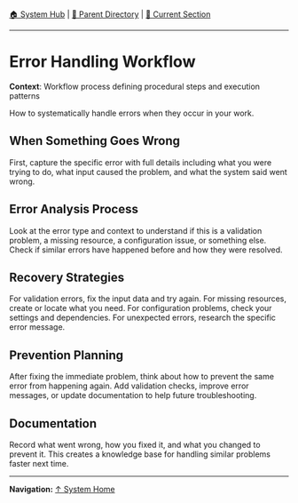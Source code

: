 [🏠 System Hub](../INDEX.md) | [📁 Parent Directory](./) | [📖 Current Section](#)

---

# Error Handling Workflow

**Context**: Workflow process defining procedural steps and execution patterns


How to systematically handle errors when they occur in your work.

## When Something Goes Wrong

First, capture the specific error with full details including what you were trying to do, what input caused the problem, and what the system said went wrong.

## Error Analysis Process

Look at the error type and context to understand if this is a validation problem, a missing resource, a configuration issue, or something else. Check if similar errors have happened before and how they were resolved.

## Recovery Strategies

For validation errors, fix the input data and try again. For missing resources, create or locate what you need. For configuration problems, check your settings and dependencies. For unexpected errors, research the specific error message.

## Prevention Planning

After fixing the immediate problem, think about how to prevent the same error from happening again. Add validation checks, improve error messages, or update documentation to help future troubleshooting.

## Documentation

Record what went wrong, how you fixed it, and what you changed to prevent it. This creates a knowledge base for handling similar problems faster next time.

---
**Navigation:** [↑ System Home](../INDEX.md)
